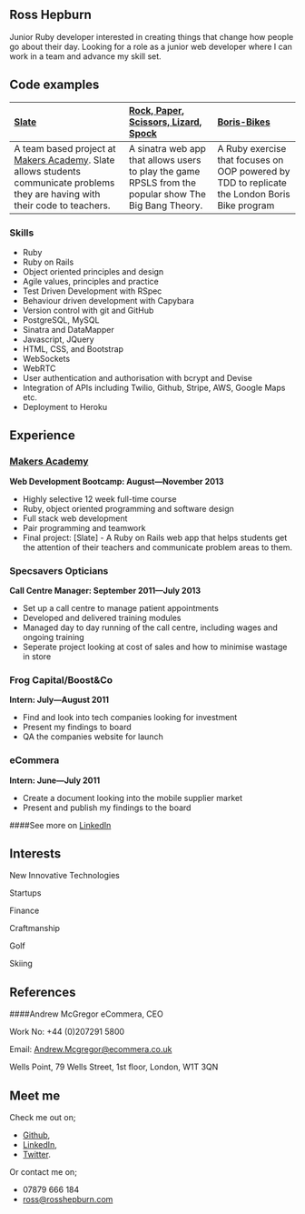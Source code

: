Ross Hepburn
--

Junior Ruby developer interested in creating things that change how people go about their day. Looking for a role as a junior web developer where I can work in a team and advance my skill set.

Code examples
-------------

| [Slate](https://github.com/RossHepburn/slate-1) | [Rock, Paper, Scissors, Lizard, Spock](https://github.com/RossHepburn/Rock-Paper-Scissors/tree/master) | [Boris-Bikes](https://github.com/RossHepburn/Boris-Bikes) |
|:------- |:-------- |:--------- |
| A team based project at [Makers Academy](makersacademy.com). Slate allows students communicate problems they are having with their code to teachers.  | A sinatra web app that allows users to play the game RPSLS from the popular show The Big Bang Theory.  | A Ruby exercise that focuses on OOP powered by TDD to replicate the London Boris Bike program |

### Skills

- Ruby
- Ruby on Rails
- Object­ oriented principles and design
- Agile values, principles and practice
- Test Driven Development with RSpec
- Behaviour driven development with Capybara
- Version control with git and GitHub
- PostgreSQL, MySQL
- Sinatra and DataMapper
- Javascript, JQuery
- HTML, CSS, and Bootstrap
- WebSockets
- WebRTC
- User authentication and authorisation with bcrypt and Devise
- Integration of APIs including Twilio, Github, Stripe, AWS, Google Maps etc.
- Deployment to Heroku


Experience
---------------
### [Makers Academy](makersacademy.com)
**Web Development Bootcamp: August&mdash;November 2013**

  - Highly selective 12 week full-time course
  - Ruby, object oriented programming and software design
  - Full stack web development
  - Pair programming and teamwork
  - Final project: [Slate] - A Ruby on Rails web app that helps students get the attention of their teachers and communicate problem areas to them.

### Specsavers Opticians
**Call Centre Manager: September 2011&mdash;July 2013**

  - Set up a call centre to manage patient appointments
  - Developed and delivered training modules
  - Managed day to day running of the call centre, including wages and ongoing training
  - Seperate project looking at cost of sales and how to minimise wastage in store

### Frog Capital/Boost&Co
**Intern: July&mdash;August 2011**

  - Find and look into tech companies looking for investment
  - Present my findings to board
  - QA the companies website for launch

### eCommera
**Intern: June&mdash;July 2011**

  - Create a document looking into the mobile supplier market
  - Present and publish my findings to the board

####See more on [LinkedIn](uk.linkedin.com/in/rosshepburn/)

Interests
---------

New Innovative Technologies

Startups

Finance

Craftmanship

Golf

Skiing

References
-------
####Andrew McGregor
eCommera, CEO

Work No: +44 (0)207291 5800

Email: Andrew.Mcgregor@ecommera.co.uk



Wells Point, 79 Wells Street, 1st floor, London, W1T 3QN



Meet me
-------
Check me out on;
- [Github](https://github.com/RossHepburn),
- [LinkedIn](uk.linkedin.com/in/rosshepburn/),
- [Twitter](https://twitter.com/_rosshepburn).

Or contact me on;
- 07879 666 184
- ross@rosshepburn.com
